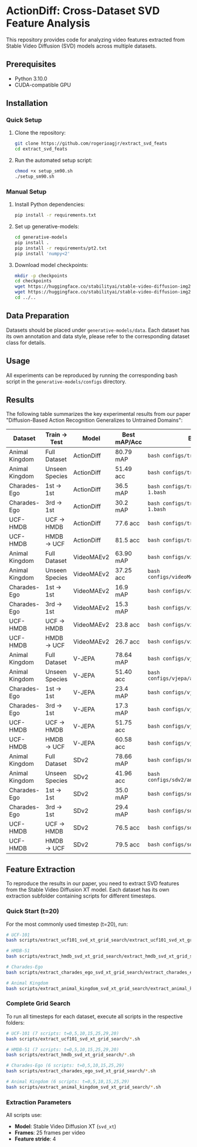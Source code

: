 # ActionDiff: Cross-Dataset SVD Feature Analysis

This repository provides code for analyzing video features extracted from Stable Video Diffusion (SVD) models across multiple datasets.

## Prerequisites
- Python 3.10.0
- CUDA-compatible GPU

## Installation

### Quick Setup

1. Clone the repository:
   ```bash
   git clone https://github.com/rogerioagjr/extract_svd_feats
   cd extract_svd_feats
   ```

2. Run the automated setup script:
   ```bash
   chmod +x setup_sm90.sh
   ./setup_sm90.sh
   ```

### Manual Setup
1. Install Python dependencies:
   ```bash
   pip install -r requirements.txt
   ```

2. Set up generative-models:
   ```bash
   cd generative-models
   pip install .
   pip install -r requirements/pt2.txt
   pip install 'numpy<2'
   ```

3. Download model checkpoints:
   ```bash
   mkdir -p checkpoints
   cd checkpoints
   wget https://huggingface.co/stabilityai/stable-video-diffusion-img2vid/resolve/main/svd.safetensors
   wget https://huggingface.co/stabilityai/stable-video-diffusion-img2vid-xt/resolve/main/svd_xt.safetensors
   cd ../..
   ```

## Data Preparation

Datasets should be placed under `generative-models/data`. Each dataset has its own annotation and data style, please refer to the corresponding dataset class for details.

## Usage

All experiments can be reproduced by running the corresponding bash script in the `generative-models/configs` directory.

## Results

The following table summarizes the key experimental results from our paper "Diffusion-Based Action Recognition Generalizes to Untrained Domains":

| Dataset | Train → Test | Model | Best mAP/Acc | Bash Command |
|---------|--------------|-------|--------------|---------------|
| Animal Kingdom | Full Dataset | ActionDiff | 80.79 mAP | `bash configs/transformergrid/ak.bash` |
| Animal Kingdom | Unseen Species | ActionDiff | 51.49 acc | `bash configs/transformergrid/akunseen.bash` |
| Charades-Ego | 1st → 1st | ActionDiff | 36.5 mAP | `bash configs/transformergrid/charades1-1.bash` |
| Charades-Ego | 3rd → 1st | ActionDiff | 30.2 mAP | `bash configs/transformergrid/charades3-1.bash` |
| UCF-HMDB | UCF → HMDB | ActionDiff | 77.6 acc | `bash configs/transformergrid/ucfhmdb.bash` |
| UCF-HMDB | HMDB → UCF | ActionDiff | 81.5 acc | `bash configs/transformergrid/hmdbucf.bash` |
| Animal Kingdom | Full Dataset | VideoMAEv2 | 63.90 mAP | `bash configs/videoMAE/animalkingdom.bash` |
| Animal Kingdom | Unseen Species | VideoMAEv2 | 37.25 acc | `bash configs/videoMAE/animalkingdom_unseen.bash` |
| Charades-Ego | 1st → 1st | VideoMAEv2 | 16.9 mAP | `bash configs/videoMAE/charades1-1.bash` |
| Charades-Ego | 3rd → 1st | VideoMAEv2 | 15.3 mAP | `bash configs/videoMAE/charades3-1.bash` |
| UCF-HMDB | UCF → HMDB | VideoMAEv2 | 23.8 acc | `bash configs/videoMAE/ucfhmdb.bash` |
| UCF-HMDB | HMDB → UCF | VideoMAEv2 | 26.7 acc | `bash configs/videoMAE/hmdbucf.bash` |
| Animal Kingdom | Full Dataset | V-JEPA | 78.64 mAP | `bash configs/vjepa/animalkingdom.bash` |
| Animal Kingdom | Unseen Species | V-JEPA | 51.40 acc | `bash configs/vjepa/animalkingdom_unseen.bash` |
| Charades-Ego | 1st → 1st | V-JEPA | 23.4 mAP | `bash configs/vjepa/charades1-1.bash` |
| Charades-Ego | 3rd → 1st | V-JEPA | 17.3 mAP | `bash configs/vjepa/charades3-1.bash` |
| UCF-HMDB | UCF → HMDB | V-JEPA | 51.75 acc | `bash configs/vjepa/ucfhmdb.bash` |
| UCF-HMDB | HMDB → UCF | V-JEPA | 60.58 acc | `bash configs/vjepa/hmdbucf.bash` |
| Animal Kingdom | Full Dataset | SDv2 | 78.66 mAP | `bash configs/sdv2/animalkingdom.bash` |
| Animal Kingdom | Unseen Species | SDv2 | 41.96 acc | `bash configs/sdv2/animalkingdom_unseen.bash` |
| Charades-Ego | 1st → 1st | SDv2 | 35.0 mAP | `bash configs/sdv2/charades1-1.bash` |
| Charades-Ego | 3rd → 1st | SDv2 | 29.4 mAP | `bash configs/sdv2/charades3-1.bash` |
| UCF-HMDB | UCF → HMDB | SDv2 | 76.5 acc | `bash configs/sdv2/ucfhmdb.bash` |
| UCF-HMDB | HMDB → UCF | SDv2 | 79.5 acc | `bash configs/sdv2/hmdbucf.bash` |


## Feature Extraction

To reproduce the results in our paper, you need to extract SVD features from the Stable Video Diffusion XT model. Each dataset has its own extraction subfolder containing scripts for different timesteps.

### Quick Start (t=20)

For the most commonly used timestep (t=20), run:

```bash
# UCF-101
bash scripts/extract_ucf101_svd_xt_grid_search/extract_ucf101_svd_xt_grid_search_7.sh

# HMDB-51  
bash scripts/extract_hmdb_svd_xt_grid_search/extract_hmdb_svd_xt_grid_search_7.sh

# Charades-Ego
bash scripts/extract_charades_ego_svd_xt_grid_search/extract_charades_ego_svd_xt_grid_search_7.sh

# Animal Kingdom
bash scripts/extract_animal_kingdom_svd_xt_grid_search/extract_animal_kingdom_svd_xt_grid_search_7.sh
```

### Complete Grid Search

To run all timesteps for each dataset, execute all scripts in the respective folders:

```bash
# UCF-101 (7 scripts: t=0,5,10,15,25,29,20)
bash scripts/extract_ucf101_svd_xt_grid_search/*.sh

# HMDB-51 (7 scripts: t=0,5,10,15,25,29,20)
bash scripts/extract_hmdb_svd_xt_grid_search/*.sh

# Charades-Ego (6 scripts: t=0,5,10,15,25,29)
bash scripts/extract_charades_ego_svd_xt_grid_search/*.sh

# Animal Kingdom (6 scripts: t=0,5,10,15,25,29)
bash scripts/extract_animal_kingdom_svd_xt_grid_search/*.sh
```

### Extraction Parameters

All scripts use:
- **Model**: Stable Video Diffusion XT (`svd_xt`)
- **Frames**: 25 frames per video
- **Feature stride**: 4




